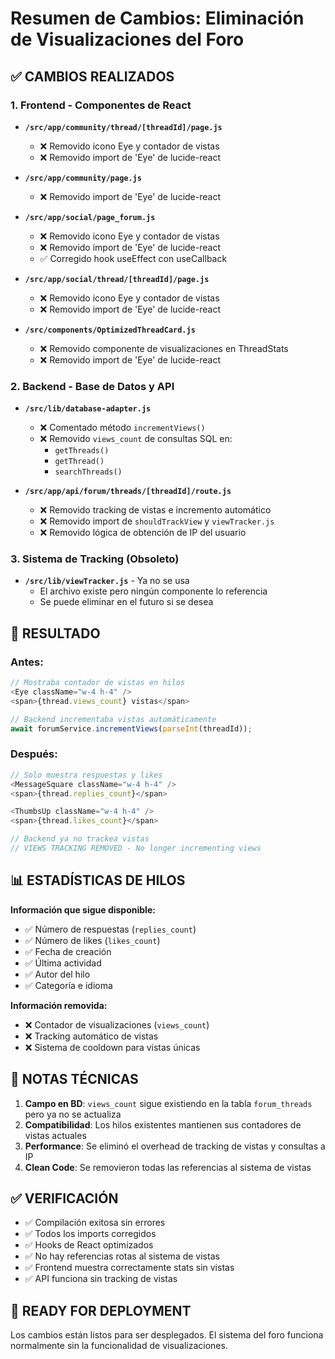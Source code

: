 # Resumen de Cambios: Eliminación de Visualizaciones del Foro

## ✅ CAMBIOS REALIZADOS

### **1. Frontend - Componentes de React**
- **`/src/app/community/thread/[threadId]/page.js`**
  - ❌ Removido icono Eye y contador de vistas
  - ❌ Removido import de 'Eye' de lucide-react
  
- **`/src/app/community/page.js`**
  - ❌ Removido import de 'Eye' de lucide-react
  
- **`/src/app/social/page_forum.js`**
  - ❌ Removido icono Eye y contador de vistas
  - ❌ Removido import de 'Eye' de lucide-react
  - ✅ Corregido hook useEffect con useCallback
  
- **`/src/app/social/thread/[threadId]/page.js`**
  - ❌ Removido icono Eye y contador de vistas
  - ❌ Removido import de 'Eye' de lucide-react
  
- **`/src/components/OptimizedThreadCard.js`**
  - ❌ Removido componente de visualizaciones en ThreadStats
  - ❌ Removido import de 'Eye' de lucide-react

### **2. Backend - Base de Datos y API**
- **`/src/lib/database-adapter.js`**
  - ❌ Comentado método `incrementViews()`
  - ❌ Removido `views_count` de consultas SQL en:
    - `getThreads()`
    - `getThread()`
    - `searchThreads()`
  
- **`/src/app/api/forum/threads/[threadId]/route.js`**
  - ❌ Removido tracking de vistas e incremento automático
  - ❌ Removido import de `shouldTrackView` y `viewTracker.js`
  - ❌ Removido lógica de obtención de IP del usuario

### **3. Sistema de Tracking (Obsoleto)**
- **`/src/lib/viewTracker.js`** - Ya no se usa
  - El archivo existe pero ningún componente lo referencia
  - Se puede eliminar en el futuro si se desea

## 🎯 RESULTADO

### **Antes:**
```javascript
// Mostraba contador de vistas en hilos
<Eye className="w-4 h-4" />
<span>{thread.views_count} vistas</span>

// Backend incrementaba vistas automáticamente
await forumService.incrementViews(parseInt(threadId));
```

### **Después:**
```javascript
// Solo muestra respuestas y likes
<MessageSquare className="w-4 h-4" />
<span>{thread.replies_count}</span>

<ThumbsUp className="w-4 h-4" />
<span>{thread.likes_count}</span>

// Backend ya no trackea vistas
// VIEWS TRACKING REMOVED - No longer incrementing views
```

## 📊 ESTADÍSTICAS DE HILOS

**Información que sigue disponible:**
- ✅ Número de respuestas (`replies_count`)
- ✅ Número de likes (`likes_count`) 
- ✅ Fecha de creación
- ✅ Última actividad
- ✅ Autor del hilo
- ✅ Categoría e idioma

**Información removida:**
- ❌ Contador de visualizaciones (`views_count`)
- ❌ Tracking automático de vistas
- ❌ Sistema de cooldown para vistas únicas

## 🔧 NOTAS TÉCNICAS

1. **Campo en BD**: `views_count` sigue existiendo en la tabla `forum_threads` pero ya no se actualiza
2. **Compatibilidad**: Los hilos existentes mantienen sus contadores de vistas actuales
3. **Performance**: Se eliminó el overhead de tracking de vistas y consultas a IP
4. **Clean Code**: Se removieron todas las referencias al sistema de vistas

## ✅ VERIFICACIÓN

- ✅ Compilación exitosa sin errores
- ✅ Todos los imports corregidos
- ✅ Hooks de React optimizados
- ✅ No hay referencias rotas al sistema de vistas
- ✅ Frontend muestra correctamente stats sin vistas
- ✅ API funciona sin tracking de vistas

## 🚀 READY FOR DEPLOYMENT

Los cambios están listos para ser desplegados. El sistema del foro funciona normalmente sin la funcionalidad de visualizaciones.
